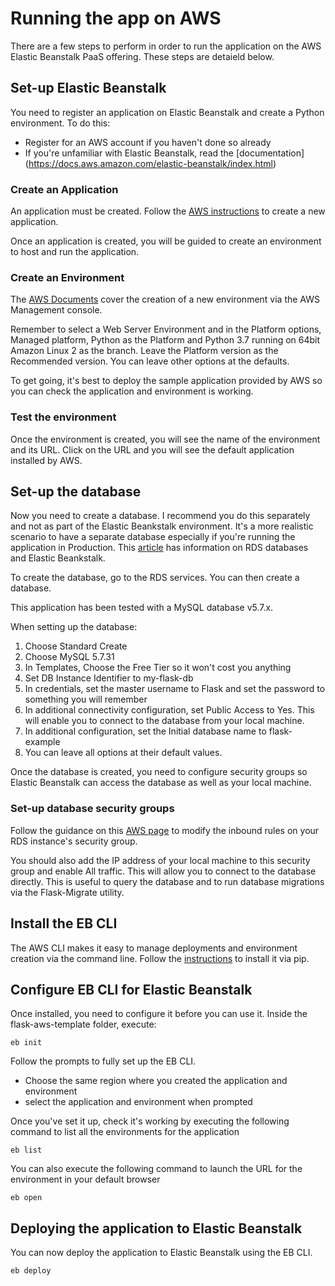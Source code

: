 # Running the app on AWS

There are a few steps to perform in order to run the application on the AWS Elastic Beanstalk PaaS offering. These steps are detaield below.

## Set-up Elastic Beanstalk

You need to register an application on Elastic Beanstalk and create a Python environment.
To do this:
* Register for an AWS account if you haven't done so already
* If you're unfamiliar with Elastic Beanstalk, read the [documentation] (https://docs.aws.amazon.com/elastic-beanstalk/index.html)

### Create an Application

An application must be created. Follow the [AWS instructions](https://docs.aws.amazon.com/elasticbeanstalk/latest/dg/applications.html) to create a new application.

Once an application is created, you will be guided to create an environment to host and run the application.

### Create an Environment

The [AWS Documents](https://docs.aws.amazon.com/elasticbeanstalk/latest/dg/using-features.environments.html) cover the creation of a new environment via the AWS Management console.

Remember to select a Web Server Environment and in the Platform options, Managed platform, Python as the Platform and Python 3.7 running on 64bit Amazon Linux 2 as the branch. Leave the Platform version as the Recommended version. You can leave other options at the defaults.

To get going, it's best to deploy the sample application provided by AWS so you can check the application and environment is working. 


### Test the environment

Once the environment is created, you will see the name of the environment and its URL. Click on the URL and you will see the default application installed by AWS.

## Set-up the database

Now you need to create a database. I recommend you do this separately and not as part of the Elastic Beankstalk environment. It's a more realistic scenario to have a separate database especially if you're running the application in Production. This [article](https://docs.aws.amazon.com/elasticbeanstalk/latest/dg/create-deploy-python-rds.html) has information on RDS databases and Elastic Beankstalk.

To create the database, go to the RDS services. You can then create a database.

This application has been tested with a MySQL database v5.7.x.

When setting up the database:
1. Choose Standard Create
2. Choose MySQL 5.7.31
3. In Templates, Choose the Free Tier so it won't cost you anything
4. Set DB Instance Identifier to my-flask-db
5. In credentials, set the master username to Flask and set the password to something you will remember
6. In additional connectivity configuration, set Public Access to Yes. This will enable you to connect to the database from your local machine.
7. In additional configuration, set the Initial database name to flask-example
8. You can leave all options at their default values.

Once the database is created, you need to configure security groups so Elastic Beanstalk can access the database as well as your local machine.

### Set-up database security groups

Follow the guidance on this [AWS page](https://docs.aws.amazon.com/elasticbeanstalk/latest/dg/rds-external-defaultvpc.html) to modify the inbound rules on your RDS instance's security group.

You should also add the IP address of your local machine to this security group and enable All traffic. This will allow you to connect to the database directly. This is useful to query the database and to run database migrations via the Flask-Migrate utility.

## Install the EB CLI

The AWS CLI makes it easy to manage deployments and environment creation via the command line. Follow the [instructions](https://docs.aws.amazon.com/elasticbeanstalk/latest/dg/eb-cli3-install-advanced.html) to install it via pip.

## Configure EB CLI for Elastic Beanstalk

Once installed, you need to configure it before you can use it. Inside the flask-aws-template folder, execute:

```commandline
eb init
```

Follow the prompts to fully set up the EB CLI. 
* Choose the same region where you created the application and environment
* select the application and environment when prompted

Once you've set it up, check it's working by executing the following command to list all the environments for the application

```commandline
eb list
```

You can also execute the following command to launch the URL for the environment in your default browser

```commandline
eb open
```

## Deploying the application to Elastic Beanstalk
You can now deploy the application to Elastic Beanstalk using the EB CLI.

 ```commandline
eb deploy
```

